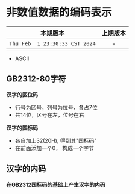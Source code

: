 # 非数值数据的编码表示


|本期版本|上期版本
|:---:|:---:
`Thu Feb  1 23:30:33 CST 2024` | -

* ASCII

## GB2312-80字符

**汉字的区位码**

* 行号为区号，列号为位号，各占7位
* 共14位，区号在左，位号在右

**汉字的国标码**

* 各自加上32(20H), 得到其"国标码"
* 在前面添加一个0， 构成一个字节

## 汉字的内码

**在GB2312国标码的基础上产生汉字的内码**

